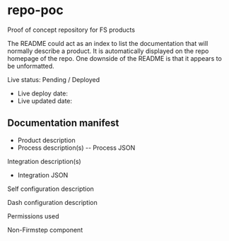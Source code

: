 # repo-poc
Proof of concept repository for FS products

The README could act as an index to list the documentation that will normally describe a product. It is automatically displayed on the repo homepage of the repo. One downside of the README is that it appears to be unformatted.

Live status: Pending / Deployed
- Live deploy date: 
- Live updated date:

## Documentation manifest

- Product description
- Process description(s)
-- Process JSON

Integration description(s)
- Integration JSON

Self configuration description

Dash configuration description

Permissions used

Non-Firmstep component 


